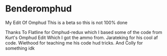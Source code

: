 # Benderomphud

My Edit Of Omphud
This is a beta so this is not 100% done

Thanks To
Flatline for Omphud-redux which I based some of the code from
Kurt's Omphud Edit Which I got the ammo from.
Jarateking for his cool af code.
Wiethood for teaching me his code hud tricks.
And Colly for something idk
